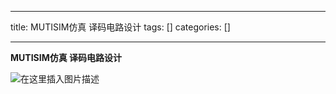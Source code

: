 
--- 
title:  MUTISIM仿真 译码电路设计 
tags: []
categories: [] 

---
****MUTISIM仿真 译码电路设计****

<img src="https://img-blog.csdnimg.cn/1b8b93828ef8441c972061d7326173db.png" alt="在这里插入图片描述">
